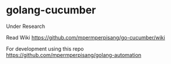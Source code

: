 # golang-cucumber

Under Research

Read Wiki
https://github.com/mpermperpisang/go-cucumber/wiki

For development using this repo
https://github.com/mpermperpisang/golang-automation
